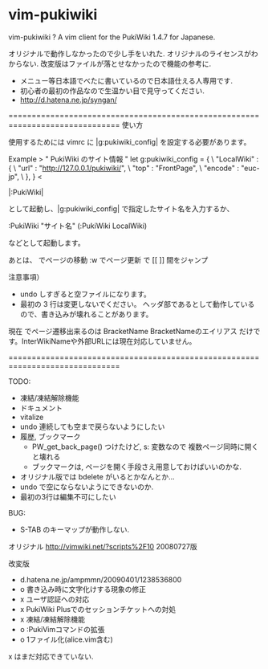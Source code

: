 vim-pukiwiki
============

vim-pukiwiki ? A vim client for the PukiWiki 1.4.7 for Japanese.

オリジナルで動作しなかったので少し手をいれた.
オリジナルのライセンスがわからない.
改変版はファイルが落とせなかったので機能の参考に.

- メニュー等日本語でべたに書いているので日本語仕える人専用です.
- 初心者の最初の作品なので生温かい目で見守ってください.
- http://d.hatena.ne.jp/syngan/

==============================================================================
使い方

使用するためには vimrc に |g:pukiwiki_config| を設定する必要があります。

Example >
	" PukiWiki のサイト情報 "
	let g:pukiwiki_config = {
	\	"LocalWiki" : {
	\		"url" : "http://127.0.0.1/pukiwiki/",
	\		"top" : "FrontPage",
	\		"encode" : "euc-jp",
	\	},
	\}
<

|:PukiWiki|

として起動し、|g:pukiwiki_config| で指定したサイト名を入力するか、

:PukiWiki "サイト名" 
(:PukiWiki LocalWiki)

などとして起動します。

あとは、
  <CR> でページの移動
  :w でページ更新
  <TAB> で [[ ]] 間をジャンプ

注意事項）
  - undo しすぎると空ファイルになります。
  - 最初の 3 行は変更しないでください。
    ヘッダ部であるとして動作しているので、書き込みが壊れることがあります。

  現在 <CR> でページ遷移出来るのは
        BracketName
        BracketNameのエイリアス
  だけです。InterWikiNameや外部URLには現在対応していません。

==============================================================================

TODO:
  - 凍結/凍結解除機能
  - ドキュメント
  - vitalize
  - undo 連続しても空まで戻らないようにしたい
  - 履歴, ブックマーク
    - PW_get_back_page() つけたけど, s: 変数なので
      複数ページ同時に開くと壊れる
    - ブックマークは, ページを開く手段さえ用意しておけばいいのかな.
  - オリジナル版では bdelete がいるとかなんとか...
  - undo で空にならないようにできないのか.
  - 最初の3行は編集不可にしたい

BUG:
  - S-TAB のキーマップが動作しない.

オリジナル
  http://vimwiki.net/?scripts%2F10
  20080727版 

改変版
  - d.hatena.ne.jp/ampmmn/20090401/1238536800
  - o 書き込み時に文字化けする現象の修正
  - x ユーザ認証への対応
  - x PukiWiki Plusでのセッションチケットへの対処
  - x 凍結/凍結解除機能
  - o :PukiVimコマンドの拡張
  - o 1ファイル化(alice.vim含む)

x はまだ対応できていない.


